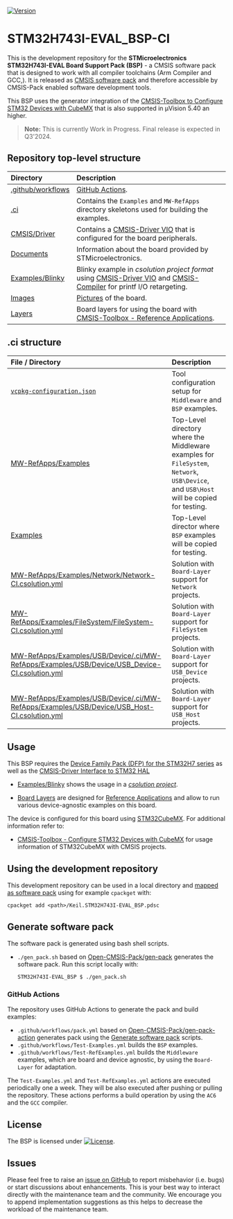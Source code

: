 [![Version](https://img.shields.io/github/v/release/Open-CMSIS-Pack/STM32H743I-EVAL_BSP)](https://github.com/Open-CMSIS-Pack/STM32H743I-EVAL_BSP/releases/latest)

# STM32H743I-EVAL_BSP-CI

This is the development repository for the **STMicroelectronics STM32H743I-EVAL Board Support Pack (BSP)** - a CMSIS software pack that is designed to work with all compiler toolchains (Arm Compiler and GCC,). It is released as [CMSIS software pack](https://www.keil.arm.com/packs/stm32h743i-eval_bsp-keil) and therefore accessible by CMSIS-Pack enabled software development tools.

This BSP uses the generator integration of the [CMSIS-Toolbox to Configure STM32 Devices with CubeMX](https://github.com/Open-CMSIS-Pack/cmsis-toolbox/blob/main/docs/CubeMX.md) that is also supported in µVision 5.40 an higher.

> **Note:** This is currently Work in Progress. Final release is expected in Q3'2024.

## Repository top-level structure

Directory                   | Description
:---------------------------|:--------------
[.github/workflows](https://github.com/Open-CMSIS-Pack/STM32H743I-EVAL_BSP/tree/main/.github/workflows)  | [GitHub Actions](#github-actions).
[.ci](https://github.com/Evagan2018/STM32H743I-EVAL_BSP/tree/main/.ci) | Contains the `Examples` and `MW-RefApps` directory skeletons used for building the examples.
[CMSIS/Driver](https://github.com/Open-CMSIS-Pack/STM32H743I-EVAL_BSP/tree/main/CMSIS/Driver)            | Contains a [CMSIS-Driver VIO](https://arm-software.github.io/CMSIS_6/latest/Driver/group__vio__interface__gr.html) that is configured for the board peripherals.
[Documents](https://github.com/Open-CMSIS-Pack/STM32H743I-EVAL_BSP/tree/main/Documents)                  | Information about the board provided by STMicroelectronics.
[Examples/Blinky](https://github.com/Open-CMSIS-Pack/STM32H743I-EVAL_BSP/tree/main/Examples/Blinky)      | Blinky example in *csolution project format* using [CMSIS-Driver VIO](https://arm-software.github.io/CMSIS_6/latest/Driver/group__vio__interface__gr.html) and [CMSIS-Compiler](https://arm-software.github.io/CMSIS-Compiler/main/index.html) for printf I/O retargeting.
[Images](https://github.com/Open-CMSIS-Pack/STM32H743I-EVAL_BSP/tree/main/Images)                        | [Pictures](https://github.com/Open-CMSIS-Pack/STM32H743I-EVAL_BSP/blob/main/Images/stm32h743i-eval_large.png) of the board.
[Layers](https://github.com/Open-CMSIS-Pack/STM32H743I-EVAL_BSP/tree/main/Layers)                        | Board layers for using the board with [CMSIS-Toolbox - Reference Applications](https://github.com/Open-CMSIS-Pack/cmsis-toolbox/blob/main/docs/ReferenceApplications.md).


## .ci structure

File / Directory            | Description
:---------------------------|:--------------
[`vcpkg-configuration.json`](https://github.com/Evagan2018/STM32H743I-EVAL_BSP/tree/main/.ci/MW-RefApps/vcpkg-configuration.json) | Tool configuration setup for `Middleware` and `BSP` examples.
[MW-RefApps/Examples](https://github.com/Evagan2018/STM32H743I-EVAL_BSP/tree/main/.ci/MW-RefApps/Examples) | Top-Level directory where the Middleware examples for  `FileSystem`, `Network`, `USB\Device`, and `USB\Host` will be copied for testing.
[Examples](https://github.com/Evagan2018/STM32H743I-EVAL_BSP/tree/main/.ci/Examples) | Top-Level director where `BSP` examples will be copied for testing.
[MW-RefApps/Examples/Network/Network-CI.csolution.yml](https://github.com/Evagan2018/STM32H743I-EVAL_BSP/blob/main/.ci/MW-RefApps/Examples/Network/Network-CI.csolution.yml) | Solution with `Board-Layer` support for `Network` projects.
[MW-RefApps/Examples/FileSystem/FileSystem-CI.csolution.yml](https://github.com/Evagan2018/STM32H743I-EVAL_BSP/blob/main/.ci/MW-RefApps/Examples/FileSystem/FileSystem-CI.csolution.yml) | Solution with `Board-Layer` support for `FileSystem` projects.
[MW-RefApps/Examples/USB/Device/.ci/MW-RefApps/Examples/USB/Device/USB_Device-CI.csolution.yml](https://github.com/Evagan2018/STM32H743I-EVAL_BSP/blob/main/.ci/MW-RefApps/Examples/USB/Device/USB_Device-CI.csolution.yml) | Solution with `Board-Layer` support for `USB_Device` projects.
[MW-RefApps/Examples/USB/Device/.ci/MW-RefApps/Examples/USB/Device/USB_Host-CI.csolution.yml](https://github.com/Evagan2018/STM32H743I-EVAL_BSP/blob/main/.ci/MW-RefApps/Examples/USB/Host/USB_Host-CI.csolution.yml) | Solution with `Board-Layer` support for `USB_Host` projects.


## Usage

This BSP requires the [Device Family Pack (DFP) for the STM32H7 series](https://github.com/Open-CMSIS-Pack/STM32H7xx_DFP) as well as the [CMSIS-Driver Interface to STM32 HAL](https://github.com/Open-CMSIS-Pack/CMSIS-Driver_STM32)

- [Examples/Blinky](https://github.com/Open-CMSIS-Pack/STM32H743I-EVAL_BSP/tree/main/Examples/Blinky) shows the usage in a [*csolution project*](https://github.com/Open-CMSIS-Pack/STM32H743I-EVAL_BSP/blob/main/Examples/Blinky/Blinky.csolution.yml).
  
- [Board Layers](https://github.com/Open-CMSIS-Pack/STM32H743I-EVAL_BSP/tree/main/Layers) are designed for [Reference Applications](https://github.com/Open-CMSIS-Pack/cmsis-toolbox/blob/main/docs/ReferenceApplications.md) and allow to run various device-agnostic examples on this board.

The device is configured for this board using [STM32CubeMX](https://www.st.com/en/development-tools/stm32cubemx.html). For additional information refer to:

- [CMSIS-Toolbox - Configure STM32 Devices with CubeMX](https://github.com/Open-CMSIS-Pack/cmsis-toolbox/blob/main/docs/CubeMX.md) for usage information of STM32CubeMX with CMSIS projects.

## Using the development repository

This development repository can be used in a local directory and [mapped as software pack](https://github.com/Open-CMSIS-Pack/cmsis-toolbox/blob/main/docs/build-tools.md#install-a-repository) using for example `cpackget` with:

    cpackget add <path>/Keil.STM32H743I-EVAL_BSP.pdsc

## Generate software pack

The software pack is generated using bash shell scripts.

- `./gen_pack.sh` based on [Open-CMSIS-Pack/gen-pack](https://github.com/Open-CMSIS-Pack/gen-pack)
generates the software pack. Run this script locally with:

      STM32H743I-EVAL_BSP $ ./gen_pack.sh

### GitHub Actions

The repository uses GitHub Actions to generate the pack and build examples:

- `.github/workflows/pack.yml` based on [Open-CMSIS-Pack/gen-pack-action](https://github.com/Open-CMSIS-Pack/gen-pack-action) generates pack using the [Generate software pack](#generate-software-pack) scripts.
- `.github/workflows/Test-Examples.yml` builds the `BSP` examples.
- `.github/workflows/Test-RefExamples.yml` builds the `Middleware` examples, which are board and device agnostic, by using the `Board-Layer` for adaptation.

The `Test-Examples.yml` and `Test-RefExamples.yml` actions are executed periodically one a week. They will be also executed after pushing or pulling the repository. These actions performs a build operation by using the `AC6` and the `GCC` compiler.


## License

The BSP is licensed under [![License](https://img.shields.io/github/license/Open-CMSIS-Pack/STM32H743I-EVAL_BSP?label)](https://github.com/Open-CMSIS-Pack/STM32H743I-EVAL_BSP/blob/main/LICENSE).

## Issues

Please feel free to raise an [issue on GitHub](https://github.com/Open-CMSIS-Pack/STM32H743I-EVAL_BSP/issues)
to report misbehavior (i.e. bugs) or start discussions about enhancements. This
is your best way to interact directly with the maintenance team and the community.
We encourage you to append implementation suggestions as this helps to decrease the
workload of the maintenance team.

